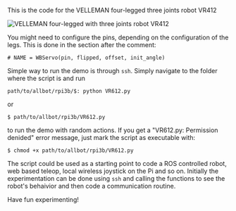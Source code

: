 This is the code for the VELLEMAN four-legged three joints robot VR412

![VELLEMAN four-legged with three joints robot VR412](http://images.velleman.eu/manuals/allbot/arduino-allbot/04/003.jpg "VR612") 

You might need to configure the pins, depending on the configuration of the legs. This is done in the section after the comment:
```
# NAME = WBServo(pin, flipped, offset, init_angle)
```

Simple way to run the demo is through `ssh`. Simply navigate to the folder where the script is and run 
```
path/to/allbot/rpi3b/$: python VR612.py
```
or
```
$ path/to/allbot/rpi3b/VR612.py
```
to run the demo with random actions. If you get a "VR612.py: Permission denided" error message, just mark the script as executable with:
```
$ chmod +x path/to/allbot/rpi3b/VR612.py
```
The script could be used as a starting point to code a ROS controlled robot, web based teleop, local wireless joystick on the Pi and so on.
Initially the experimentation can be done using `ssh` and calling the functions to see the robot's behaivior and then code a communication routine.

Have fun experimenting!
